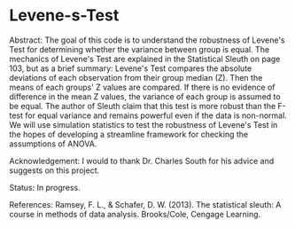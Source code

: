 # Levene-s-Test

Abstract: 
The goal of this code is to understand the robustness of Levene's Test for determining 
whether the variance between group is equal. The mechanics of Levene's Test are explained in
the Statistical Sleuth on page 103, but as a brief summary: Levene's Test compares the 
absolute deviations of each observation from their group median (Z). Then the means of each 
groups' Z values are compared. If there is no evidence of difference in the mean Z values, 
the variance of each group is assumed to be equal. The author of Sleuth claim that this test
is more robust than the F-test for equal variance and remains powerful even if the data is
non-normal. We will use simulation statistics to test the robustness of Levene's Test in 
the hopes of developing a streamline framework for checking the assumptions of ANOVA. 

Acknowledgement: 
I would to thank Dr. Charles South for his advice and suggests on this project. 


Status: In progress. 

References: 
Ramsey, F. L., &amp; Schafer, D. W. (2013). The statistical sleuth: A course in methods of 
data analysis. Brooks/Cole, Cengage Learning. 
